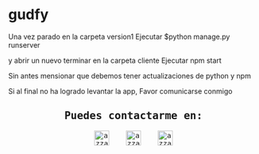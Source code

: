 # gudfy
Una vez parado en la carpeta version1
  Ejecutar $python manage.py runserver

y abrir un nuevo terminar en la carpeta cliente
  Ejecutar npm start

Sin antes mensionar que debemos tener actualizaciones de python y npm

Si al final no ha logrado levantar la app, Favor comunicarse conmigo 
 <tr>
   <samp>
    <h2 align="center"> Puedes contactarme en: </h2>
      <p align="center">          
        <a href="https://www.linkedin.com/in/joseph-angel-herrera-mantilla/" target="blank"><img align="center"
             src="https://img.shields.io/badge/linkedin-%231DA1F2.svg?style=for-the-badge&logo=linkedin&logoColor=white"
             alt="azzar" height="30"/></a>&nbsp;&nbsp;&nbsp;&nbsp;<a href="https://mailto:jahm1997@gmail.com" target="blank"><img align="center"
             src="https://img.shields.io/badge/gmail-EA4335.svg?style=for-the-badge&logo=gmail&logoColor=white"
             alt="azzar" height="30"/></a>&nbsp;&nbsp;&nbsp;&nbsp;<a href="https://wa.me/+573013316136" target="blank"><img align="center"
             src="https://img.shields.io/badge/whatsapp-4B7F1.svg?style=for-the-badge&logo=whatsapp&logoColor=white"
             alt="azzar" height="30"/></a>
      </p>
    </samp>
</tr>
